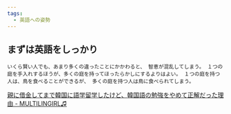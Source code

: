 ```yaml
---
tags:
  - 英語への姿勢
---
```

## まずは英語をしっかり
```
いくら賢い人でも、あまり多くの違ったことにかかわると、 智恵が混乱してしまう。 １つの庭を手入れするほうが、多くの庭を持ってほったらかしにするよりはよい。 １つの庭を持つ人は、鳥を食べることができるが、 多くの庭を持つ人は鳥に食べられてしまう。
```

[親に借金してまで韓国に語学留学したけど、韓国語の勉強をやめて正解だった理由 - MULTILINGIRL♫](https://www.multilingirl.com/2017/05/why-i-give-up-studying-korean.html)
